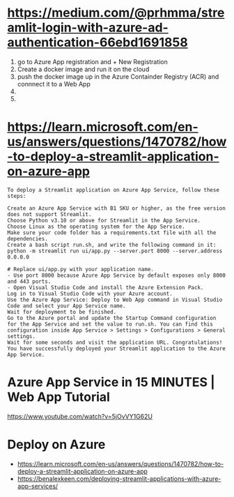 # https://medium.com/@prhmma/streamlit-login-with-azure-ad-authentication-66ebd1691858
1. go to Azure App registration and + New Registration
2. Create a docker image and run it on the cloud
3. push the docker image up in the Azure Containder Registry (ACR) and connnect it to a Web App
4. 
5. 
# https://learn.microsoft.com/en-us/answers/questions/1470782/how-to-deploy-a-streamlit-application-on-azure-app
```
To deploy a Streamlit application on Azure App Service, follow these steps:

Create an Azure App Service with B1 SKU or higher, as the free version does not support Streamlit.
Choose Python v3.10 or above for Streamlit in the App Service.
Choose Linux as the operating system for the App Service.
Make sure your code folder has a requirements.txt file with all the dependencies.
Create a bash script run.sh, and write the following command in it:
python -m streamlit run ui/app.py --server.port 8000 --server.address 0.0.0.0

# Replace ui/app.py with your application name.
- Use port 8000 because Azure App Service by default exposes only 8000 and 443 ports.  
- Open Visual Studio Code and install the Azure Extension Pack.  
Log in to Visual Studio Code with your Azure account.  
Use the Azure App Service: Deploy to Web App command in Visual Studio Code and select your App Service name.  
Wait for deployment to be finished.  
Go to the Azure portal and update the Startup Command configuration for the App Service and set the value to run.sh. You can find this configuration inside App Service > Settings > Configurations > General settings.
Wait for some seconds and visit the application URL. Congratulations! You have successfully deployed your Streamlit application to the Azure App Service.
```

# Azure App Service in 15 MINUTES | Web App Tutorial

https://www.youtube.com/watch?v=5jOvVY1G62U

# Deploy on Azure  
- https://learn.microsoft.com/en-us/answers/questions/1470782/how-to-deploy-a-streamlit-application-on-azure-app  
- https://benalexkeen.com/deploying-streamlit-applications-with-azure-app-services/

